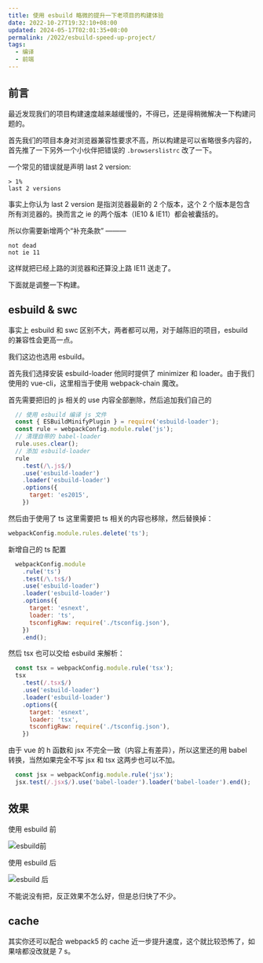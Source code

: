 ```yaml
---
title: 使用 esbuild 略微的提升一下老项目的构建体验
date: 2022-10-27T19:32:10+08:00
updated: 2024-05-17T02:01:35+08:00
permalink: /2022/esbuild-speed-up-project/
tags:
  - 编译
  - 前端
---
```


## 前言

最近发现我们的项目构建速度越来越缓慢的，不得已，还是得稍微解决一下构建问题的。

首先我们的项目本身对浏览器兼容性要求不高，所以构建是可以省略很多内容的，首先推了一下另外一个小伙伴把错误的 `.browserslistrc` 改了一下。

一个常见的错误就是声明 last 2 version:

```
> 1%
last 2 versions
```


事实上你认为 last 2 version 是指浏览器最新的 2 个版本，这个 2 个版本是包含所有浏览器的。换而言之 ie 的两个版本（IE10 & IE11）都会被囊括的。

所以你需要新增两个“补充条款” ———

```
not dead
not ie 11
```

这样就把已经上路的浏览器和还算没上路 IE11 送走了。

下面就是调整一下构建。

<!-- more -->

## esbuild & swc

事实上 esbuild 和 swc 区别不大，两者都可以用，对于越陈旧的项目，esbuild 的兼容性会更高一点。

我们这边也选用 esbuild。

首先我们选择安装 esbuild-loader 他同时提供了 minimizer 和 loader。由于我们使用的 vue-cli，这里相当于使用 webpack-chain 魔改。

首先需要把旧的 js 相关的 use 内容全部删除，然后追加我们自己的

```js
  // 使用 esbuild 编译 js 文件
  const { ESBuildMinifyPlugin } = require('esbuild-loader');
  const rule = webpackConfig.module.rule('js');
  // 清理自带的 babel-loader
  rule.uses.clear();
  // 添加 esbuild-loader
  rule
    .test(/\.js$/)
    .use('esbuild-loader')
    .loader('esbuild-loader')
    .options({
      target: 'es2015',
    })
```

然后由于使用了 ts 这里需要把 ts 相关的内容也移除，然后替换掉：

```ts
webpackConfig.module.rules.delete('ts');
```

新增自己的 ts 配置
```js
  webpackConfig.module
    .rule('ts')
    .test(/\.ts$/)
    .use('esbuild-loader')
    .loader('esbuild-loader')
    .options({
      target: 'esnext',
      loader: 'ts',
      tsconfigRaw: require('./tsconfig.json'),
    })
    .end();
```

然后 tsx 也可以交给 esbuild 来解析：

```js
  const tsx = webpackConfig.module.rule('tsx');
  tsx
    .test(/.tsx$/)
    .use('esbuild-loader')
    .loader('esbuild-loader')
    .options({
      target: 'esnext',
      loader: 'tsx',
      tsconfigRaw: require('./tsconfig.json'),
    })
```

由于 vue 的 h 函数和 jsx 不完全一致（内容上有差异），所以这里还的用 babel 转换，当然如果完全不写 jsx 和 tsx 这两步也可以不加。

```js
  const jsx = webpackConfig.module.rule('jsx');
  jsx.test(/.jsx$/).use('babel-loader').loader('babel-loader').end();
```

##  效果

使用 esbuild 前

![esbuild前](https://cdn.iceprosurface.com/upload/md/20221027192813.png)

使用 esbuild 后

![esbuild 后](https://cdn.iceprosurface.com/upload/md/20221027192755.png)

不能说没有把，反正效果不怎么好，但是总归快了不少。

## cache

其实你还可以配合 webpack5 的 cache 近一步提升速度，这个就比较恐怖了，如果啥都没改就是 7 s。